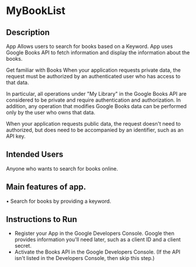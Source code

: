 # MyBookList

## Description 

App Allows users to search for books based on a Keyword. App uses Google Books API to fetch information and display the information about the books.

Get familiar with Books
When your application requests private data, the request must be authorized by an authenticated user who has access to that data.

In particular, all operations under "My Library" in the Google Books API are considered to be private and require authentication and authorization. In addition, any operation that modifies Google Books data can be performed only by the user who owns that data.

When your application requests public data, the request doesn't need to authorized, but does need to be accompanied by an identifier, such as an API key.

## Intended Users
Anyone who wants to search for books online.

## Main features of app.
•	Search for books by providing a keyword.

## Instructions to Run
* Register your App in the Google Developers Console. Google then provides information you'll need later, such as a client ID and a client secret.
* Activate the Books API in the Google Developers Console. (If the API isn't listed in the Developers Console, then skip this step.)

